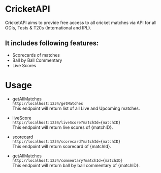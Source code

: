 # CricketAPI
CricketAPI aims to provide free access to all cricket matches via API for all ODIs, Tests & T20s (International and IPL). 
## It includes following features:
- Scorecards of matches 
- Ball by Ball Commentary
- Live Scores

# Usage
- getAllMatches <br>
   ```http://localhost:1234/getMatches``` 
   <br>
This endpoint will return list of all Live and Upcoming matches. <br>

- liveScore <br>
   ```http://localhost:1234/liveScore?matchId={matchID}``` 
   <br>
This endpoint will return live scores of {matchID}. <br>

- scorecard <br>
   ```http://localhost:1234/scorecard?matchId={matchID}``` 
   <br>
This endpoint will return scorecard of {matchId}. <br>


- getAllMatches <br>
   ```http://localhost:1234/commentary?matchId={matchID}``` 
   <br>
This endpoint will return ball by ball commentary of {matchID}. <br>


